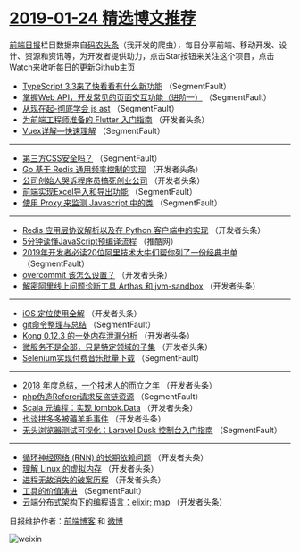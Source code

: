 # [2019-01-24 精选博文推荐](https://toutiao.qdkfweb.cn/date/2019/01/24)

[前端日报](https://qdkfweb.cn/c/news)栏目数据来自[码农头条](https://toutiao.qdkfweb.cn/)（我开发的爬虫），每日分享前端、移动开发、设计、资源和资讯等，为开发者提供动力，点击Star按钮来关注这个项目，点击Watch来收听每日的更新[Github主页](https://github.com/kujian/frontendDaily)
* [TypeScript 3.3来了快看看有什么新功能](https://toutiao.qdkfweb.cn/98908.html) （SegmentFault）
* [掌握Web API，开发常见的页面交互功能（进阶一）](https://toutiao.qdkfweb.cn/98921.html) （SegmentFault）
* [从现在起-彻底学会 js ast](https://toutiao.qdkfweb.cn/98920.html) （SegmentFault）
* [为前端工程师准备的 Flutter 入门指南](https://toutiao.qdkfweb.cn/98931.html) （开发者头条）
* [Vuex详解&#8212;快速理解](https://toutiao.qdkfweb.cn/98922.html) （SegmentFault）

***
* [第三方CSS安全吗？](https://toutiao.qdkfweb.cn/98913.html) （SegmentFault）
* [Go 基于 Redis 通用频率控制的实现](https://toutiao.qdkfweb.cn/98935.html) （开发者头条）
* [公司创始人哭诉程序员搞死创业公司](https://toutiao.qdkfweb.cn/98927.html) （开发者头条）
* [前端实现Excel导入和导出功能](https://toutiao.qdkfweb.cn/98906.html) （SegmentFault）
* [使用 Proxy 来监测 Javascript 中的类](https://toutiao.qdkfweb.cn/98907.html) （SegmentFault）

***
* [Redis 应用层协议解析以及在 Python 客户端中的实现](https://toutiao.qdkfweb.cn/98952.html) （开发者头条）
* [5分钟读懂JavaScript预编译流程](https://toutiao.qdkfweb.cn/98983.html) （推酷网）
* [2019年开发者必读20位阿里技术大牛们帮你列了一份经典书单](https://toutiao.qdkfweb.cn/98914.html) （SegmentFault）
* [overcommit 该怎么设置？](https://toutiao.qdkfweb.cn/98946.html) （开发者头条）
* [解密阿里线上问题诊断工具 Arthas 和 jvm-sandbox](https://toutiao.qdkfweb.cn/98925.html) （开发者头条）

***
* [iOS 定位使用全解](https://toutiao.qdkfweb.cn/98936.html) （开发者头条）
* [git命令整理与总结](https://toutiao.qdkfweb.cn/98915.html) （SegmentFault）
* [Kong 0.12.3 的一处内存泄漏分析](https://toutiao.qdkfweb.cn/98947.html) （开发者头条）
* [微服务不是全部，只是特定领域的子集](https://toutiao.qdkfweb.cn/98926.html) （开发者头条）
* [Selenium实现付费音乐批量下载](https://toutiao.qdkfweb.cn/98905.html) （SegmentFault）

***
* [2018 年度总结，一个技术人的而立之年](https://toutiao.qdkfweb.cn/98937.html) （开发者头条）
* [php伪造Referer请求反盗链资源](https://toutiao.qdkfweb.cn/98916.html) （SegmentFault）
* [Scala 元编程：实现 lombok.Data](https://toutiao.qdkfweb.cn/98948.html) （开发者头条）
* [也谈拼多多被薅羊毛事件](https://toutiao.qdkfweb.cn/98938.html) （开发者头条）
* [无头浏览器测试可视化：Laravel Dusk 控制台入门指南](https://toutiao.qdkfweb.cn/98917.html) （SegmentFault）

***
* [循环神经网络 (RNN) 的长期依赖问题](https://toutiao.qdkfweb.cn/98949.html) （开发者头条）
* [理解 Linux 的虚拟内存](https://toutiao.qdkfweb.cn/98928.html) （开发者头条）
* [进程无故消失的破案历程](https://toutiao.qdkfweb.cn/98939.html) （开发者头条）
* [工具的价值演进](https://toutiao.qdkfweb.cn/98918.html) （SegmentFault）
* [云端分布式架构下的编程语言：elixir; map](https://toutiao.qdkfweb.cn/98950.html) （开发者头条）

日报维护作者：[前端博客](https://qdkfweb.cn/) 和 [微博](https://qdkfweb.cn/go/weibo)

![weixin](https://user-images.githubusercontent.com/3055447/38468989-651132ac-3b80-11e8-8e6b-15122322a9d7.png)